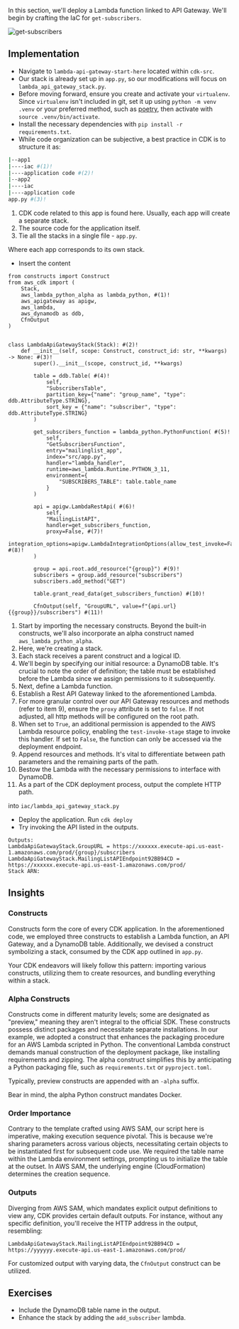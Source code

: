In this section, we'll deploy a Lambda function linked to API Gateway. We'll begin by crafting the IaC for `get-subscribers`.

![get-subscribers](https://github.com/fun-with-serverless/building-serverless-using-iac/assets/110536677/2a6c83f7-8988-4e32-9bae-cd69d6fc3843)

## Implementation
* Navigate to `lambda-api-gateway-start-here` located within `cdk-src`.
* Our stack is already set up in `app.py`, so our modifications will focus on `lambda_api_gateway_stack.py`.
* Before moving forward, ensure you create and activate your `virtualenv`. Since `virtualenv` isn't included in git, set it up using `python -m venv .venv` or your preferred method, such as [poetry](https://python-poetry.org/), then activate with `source .venv/bin/activate`.
* Install the necessary dependencies with `pip install -r requirements.txt`.
*   While code organization can be subjective, a best practice in CDK is to structure it as:

``` {.bash .annotate}
|--app1
|----iac #(1)!
|----application code #(2)!
|--app2
|----iac
|----application code
app.py #(3)!
```

1. CDK code related to this app is found here. Usually, each app will create a separate stack.
2. The source code for the application itself.
3. Tie all the stacks in a single file - `app.py`.

Where each app corresponds to its own stack.

* Insert the content

``` {.python .annotate}
from constructs import Construct
from aws_cdk import (
    Stack,
    aws_lambda_python_alpha as lambda_python, #(1)!
    aws_apigateway as apigw,
    aws_lambda,
    aws_dynamodb as ddb,
    CfnOutput
)


class LambdaApiGatewayStack(Stack): #(2)!
    def __init__(self, scope: Construct, construct_id: str, **kwargs) -> None: #(3)!
        super().__init__(scope, construct_id, **kwargs)

        table = ddb.Table( #(4)!
            self,
            "SubscribersTable",
            partition_key={"name": "group_name", "type": ddb.AttributeType.STRING},
            sort_key = {"name": "subscriber", "type": ddb.AttributeType.STRING}
        )

        get_subscribers_function = lambda_python.PythonFunction( #(5)!
            self,
            "GetSubscribersFunction",
            entry="mailinglist_app",
            index="src/app.py",
            handler="lambda_handler",
            runtime=aws_lambda.Runtime.PYTHON_3_11,
            environment={
                "SUBSCRIBERS_TABLE": table.table_name
            }
        )

        api = apigw.LambdaRestApi( #(6)!
            self,
            "MailingListAPI",
            handler=get_subscribers_function,
            proxy=False, #(7)!
            integration_options=apigw.LambdaIntegrationOptions(allow_test_invoke=False), #(8)!
        )

        group = api.root.add_resource("{group}") #(9)!
        subscribers = group.add_resource("subscribers")
        subscribers.add_method("GET")

        table.grant_read_data(get_subscribers_function) #(10)!

        CfnOutput(self, "GroupURL", value=f"{api.url}{{group}}/subscribers") #(11)!

```

1. Start by importing the necessary constructs. Beyond the built-in constructs, we'll also incorporate an alpha construct named `aws_lambda_python_alpha`.
2. Here, we're creating a stack.
3. Each stack receives a parent construct and a logical ID.
4. We'll begin by specifying our initial resource: a DynamoDB table. It's crucial to note the order of definition; the table must be established before the Lambda since we assign permissions to it subsequently.
5. Next, define a Lambda function.
6. Establish a Rest API Gateway linked to the aforementioned Lambda.
7. For more granular control over our API Gateway resources and methods (refer to item 9), ensure the `proxy` attribute is set to `false`. If not adjusted, all http methods will be configured on the root path.
8. When set to `True`, an additional permission is appended to the AWS Lambda resource policy, enabling the `test-invoke-stage` stage to invoke this handler. If set to `False`, the function can only be accessed via the deployment endpoint.
9. Append resources and methods. It's vital to differentiate between path parameters and the remaining parts of the path.
10. Bestow the Lambda with the necessary permissions to interface with DynamoDB.
11. As a part of the CDK deployment process, output the complete HTTP path.

into `iac/lambda_api_gateway_stack.py`

* Deploy the application. Run `cdk deploy`
* Try invoking the API listed in the outputs.
```
Outputs:
LambdaApiGatewayStack.GroupURL = https://xxxxxx.execute-api.us-east-1.amazonaws.com/prod/{group}/subscribers
LambdaApiGatewayStack.MailingListAPIEndpoint92BB94CD = https://xxxxxx.execute-api.us-east-1.amazonaws.com/prod/
Stack ARN:
```


## Insights

### Constructs
Constructs form the core of every CDK application. In the aforementioned code, we employed three constructs to establish a Lambda function, an API Gateway, and a DynamoDB table. Additionally, we devised a construct symbolizing a stack, consumed by the CDK app outlined in `app.py`.

Your CDK endeavors will likely follow this pattern: importing various constructs, utilizing them to create resources, and bundling everything within a stack.

### Alpha Constructs
Constructs come in different maturity levels; some are designated as "preview," meaning they aren't integral to the official SDK. These constructs possess distinct packages and necessitate separate installations. In our example, we adopted a construct that enhances the packaging procedure for an AWS Lambda scripted in Python. The conventional Lambda construct demands manual construction of the deployment package, like installing requirements and zipping. The alpha construct simplifies this by anticipating a Python packaging file, such as `requirements.txt` or `pyproject.toml`.

Typically, preview constructs are appended with an `-alpha` suffix.

Bear in mind, the alpha Python construct mandates Docker.

### Order Importance
Contrary to the template crafted using AWS SAM, our script here is imperative, making execution sequence pivotal. This is because we're sharing parameters across various objects, necessitating certain objects to be instantiated first for subsequent code use. We required the table name within the Lambda environment settings, prompting us to initialize the table at the outset. In AWS SAM, the underlying engine (CloudFormation) determines the creation sequence.

### Outputs
Diverging from AWS SAM, which mandates explicit output definitions to view any, CDK provides certain default outputs. For instance, without any specific definition, you'll receive the HTTP address in the output, resembling:
```
LambdaApiGatewayStack.MailingListAPIEndpoint92BB94CD = https://yyyyyy.execute-api.us-east-1.amazonaws.com/prod/
```
For customized output with varying data, the `CfnOutput` construct can be utilized.


## Exercises
* Include the DynamoDB table name in the output.
* Enhance the stack by adding the `add_subscriber` lambda.
